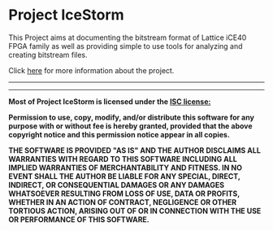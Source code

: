  # <b>Project IceStorm</b>



This Project aims at documenting the bitstream format of Lattice iCE40
FPGA family as well as providing simple to use tools for analyzing and creating bitstream files.

Click <a href=http://bygone.clairexen.net/icestorm/>here</a> for more information about the project.

-------------------------------
-------------------------------

**Most of Project IceStorm is licensed under the <a href=https://github.com/YosysHQ/icestorm/blob/master/COPYING>ISC license:</a>**

  **Permission to use, copy, modify, and/or distribute this software for any
  purpose with or without fee is hereby granted, provided that the above
  copyright notice and this permission notice appear in all copies.**

  **THE SOFTWARE IS PROVIDED "AS IS" AND THE AUTHOR DISCLAIMS ALL WARRANTIES
  WITH REGARD TO THIS SOFTWARE INCLUDING ALL IMPLIED WARRANTIES OF
  MERCHANTABILITY AND FITNESS. IN NO EVENT SHALL THE AUTHOR BE LIABLE FOR
  ANY SPECIAL, DIRECT, INDIRECT, OR CONSEQUENTIAL DAMAGES OR ANY DAMAGES
  WHATSOEVER RESULTING FROM LOSS OF USE, DATA OR PROFITS, WHETHER IN AN
  ACTION OF CONTRACT, NEGLIGENCE OR OTHER TORTIOUS ACTION, ARISING OUT OF
  OR IN CONNECTION WITH THE USE OR PERFORMANCE OF THIS SOFTWARE.**

